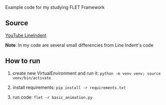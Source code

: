 Example code for my studying FLET Framework

## Source

[YouTube LineIndent](https://www.youtube.com/watch?v=ptzRQ5CCjJ4)

**Note**: In my code are several small differencies from Line Indent's code

## How to run

1. create new VirtualEnvironment and run it:
`python -m venv venv; source venv/bin/activate`

2. install requirements:
`pip install -r requirements.txt`

3. run code:
`flet -r basic_animation.py`
